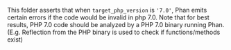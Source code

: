 This folder asserts that when `target_php_version` is `'7.0'`, Phan emits certain errors if the code would be invalid in php 7.0.
Note that for best results, PHP 7.0 code should be analyzed by a PHP 7.0 binary running Phan.
(E.g. Reflection from the PHP binary is used to check if functions/methods exist)
